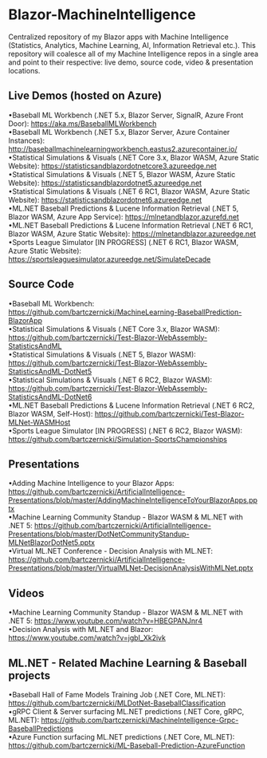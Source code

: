 # Blazor-MachineIntelligence
Centralized repository of my Blazor apps with Machine Intelligence (Statistics, Analytics, Machine Learning, AI, Information Retrieval etc.). This repository will coalesce all of my Machine Intelligence repos in a single area and point to their respective: live demo, source code, video & presentation locations.

## Live Demos (hosted on Azure)
•Baseball ML Workbench (.NET 5.x, Blazor Server, SignalR, Azure Front Door): https://aka.ms/BaseballMLWorkbench  
•Baseball ML Workbench (.NET 5.x, Blazor Server, Azure Container Instances): http://baseballmachinelearningworkbench.eastus2.azurecontainer.io/  
•Statistical Simulations & Visuals (.NET Core 3.x, Blazor WASM, Azure Static Website): https://statisticsandblazordotnetcore3.azureedge.net    
•Statistical Simulations & Visuals (.NET 5, Blazor WASM, Azure Static Website): https://statisticsandblazordotnet5.azureedge.net  
•Statistical Simulations & Visuals (.NET 6 RC1, Blazor WASM, Azure Static Website): https://statisticsandblazordotnet6.azureedge.net  
•ML.NET Baseball Predictions & Lucene Information Retrieval (.NET 5, Blazor WASM, Azure App Service): https://mlnetandblazor.azurefd.net  
•ML.NET Baseball Predictions & Lucene Information Retrieval (.NET 6 RC1, Blazor WASM, Azure Static Website): https://mlnetandblazor.azureedge.net  
•Sports League Simulator [IN PROGRESS] (.NET 6 RC1, Blazor WASM, Azure Static Website): https://sportsleaguesimulator.azureedge.net/SimulateDecade  

## Source Code
•Baseball ML Workbench: https://github.com/bartczernicki/MachineLearning-BaseballPrediction-BlazorApp  
•Statistical Simulations & Visuals (.NET Core 3.x, Blazor WASM): https://github.com/bartczernicki/Test-Blazor-WebAssembly-StatisticsAndML  
•Statistical Simulations & Visuals (.NET 5, Blazor WASM): https://github.com/bartczernicki/Test-Blazor-WebAssembly-StatisticsAndML-DotNet5  
•Statistical Simulations & Visuals (.NET 6 RC2, Blazor WASM): https://github.com/bartczernicki/Test-Blazor-WebAssembly-StatisticsAndML-DotNet6  
•ML.NET Baseball Predictions & Lucene Information Retrieval (.NET 6 RC2, Blazor WASM, Self-Host): https://github.com/bartczernicki/Test-Blazor-MLNet-WASMHost   
•Sports League Simulator [IN PROGRESS] (.NET 6 RC2, Blazor WASM): https://github.com/bartczernicki/Simulation-SportsChampionships  

## Presentations
•Adding Machine Intelligence to your Blazor Apps: https://github.com/bartczernicki/ArtificialIntelligence-Presentations/blob/master/AddingMachineIntelligenceToYourBlazorApps.pptx  
•Machine Learning Community Standup - Blazor WASM & ML.NET with .NET 5: https://github.com/bartczernicki/ArtificialIntelligence-Presentations/blob/master/DotNetCommunityStandup-MLNetBlazorDotNet5.pptx  
•Virtual ML.NET Conference - Decision Analysis with ML.NET: https://github.com/bartczernicki/ArtificialIntelligence-Presentations/blob/master/VirtualMLNet-DecisionAnalysisWithMLNet.pptx  

## Videos
•Machine Learning Community Standup - Blazor WASM & ML.NET with .NET 5: https://www.youtube.com/watch?v=HBEGPANJnr4  
•Decision Analysis with ML.NET and Blazor: https://www.youtube.com/watch?v=jgbI_Xk2ivk  


## ML.NET - Related Machine Learning & Baseball projects
•Baseball Hall of Fame Models Training Job (.NET Core, ML.NET): https://github.com/bartczernicki/MLDotNet-BaseballClassification  
•gRPC Client & Server surfacing ML.NET predictions (.NET Core, gRPC, ML.NET): https://github.com/bartczernicki/MachineIntelligence-Grpc-BaseballPredictions  
•Azure Function surfacing ML.NET predictions (.NET Core, ML.NET): https://github.com/bartczernicki/ML-Baseball-Prediction-AzureFunction  

